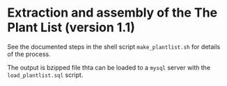 # Extraction and assembly of the The Plant List (version 1.1)

See the documented steps in the shell script `make_plantlist.sh` for
details of the process.

The output is bzipped file thta can be loaded to a `mysql` server with
the `load_plantlist.sql` script.
